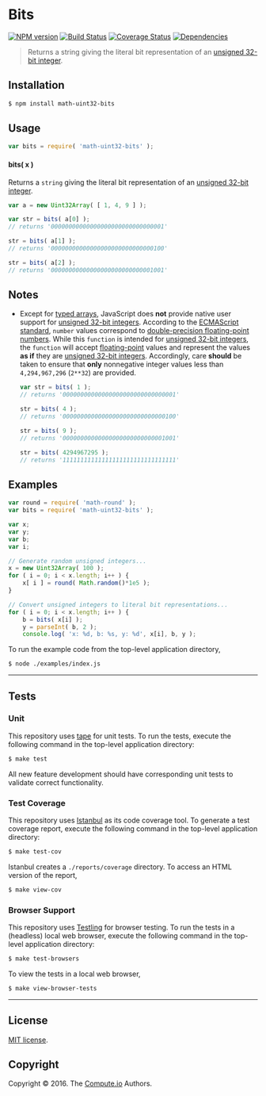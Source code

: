 Bits
===
[![NPM version][npm-image]][npm-url] [![Build Status][build-image]][build-url] [![Coverage Status][coverage-image]][coverage-url] [![Dependencies][dependencies-image]][dependencies-url]

> Returns a string giving the literal bit representation of an [unsigned 32-bit integer][integer].


## Installation

``` bash
$ npm install math-uint32-bits
```


## Usage

``` javascript
var bits = require( 'math-uint32-bits' );
```

#### bits( x )

Returns a `string` giving the literal bit representation of an [unsigned 32-bit integer][integer].

``` javascript
var a = new Uint32Array( [ 1, 4, 9 ] );

var str = bits( a[0] );
// returns '00000000000000000000000000000001'

str = bits( a[1] );
// returns '00000000000000000000000000000100'

str = bits( a[2] );
// returns '00000000000000000000000000001001'
```


## Notes

* 	Except for [typed arrays][typed-arrays], JavaScript does __not__ provide native user support for [unsigned 32-bit integers][integer]. According to the [ECMAScript standard][ecma-262], `number` values correspond to [double-precision floating-point numbers][ieee754]. While this `function` is intended for [unsigned 32-bit integers][integer], the `function` will accept [floating-point][ieee754] values and represent the values __as if__ they are [unsigned 32-bit integers][integer]. Accordingly, care __should__ be taken to ensure that __only__ nonnegative integer values less than `4,294,967,296` (`2**32`) are provided.

	``` javascript
	var str = bits( 1 );
	// returns '00000000000000000000000000000001'

	str = bits( 4 );
	// returns '00000000000000000000000000000100'

	str = bits( 9 );
	// returns '00000000000000000000000000001001'

	str = bits( 4294967295 );
	// returns '11111111111111111111111111111111'
	```


## Examples

``` javascript
var round = require( 'math-round' );
var bits = require( 'math-uint32-bits' );

var x;
var y;
var b;
var i;

// Generate random unsigned integers...
x = new Uint32Array( 100 );
for ( i = 0; i < x.length; i++ ) {
	x[ i ] = round( Math.random()*1e5 );
}

// Convert unsigned integers to literal bit representations...
for ( i = 0; i < x.length; i++ ) {
	b = bits( x[i] );
	y = parseInt( b, 2 );
	console.log( 'x: %d, b: %s, y: %d', x[i], b, y );
```

To run the example code from the top-level application directory,

``` bash
$ node ./examples/index.js
```


---
## Tests

### Unit

This repository uses [tape][tape] for unit tests. To run the tests, execute the following command in the top-level application directory:

``` bash
$ make test
```

All new feature development should have corresponding unit tests to validate correct functionality.


### Test Coverage

This repository uses [Istanbul][istanbul] as its code coverage tool. To generate a test coverage report, execute the following command in the top-level application directory:

``` bash
$ make test-cov
```

Istanbul creates a `./reports/coverage` directory. To access an HTML version of the report,

``` bash
$ make view-cov
```


### Browser Support

This repository uses [Testling][testling] for browser testing. To run the tests in a (headless) local web browser, execute the following command in the top-level application directory:

``` bash
$ make test-browsers
```

To view the tests in a local web browser,

``` bash
$ make view-browser-tests
```

<!-- [![browser support][browsers-image]][browsers-url] -->


---
## License

[MIT license](http://opensource.org/licenses/MIT).


## Copyright

Copyright &copy; 2016. The [Compute.io][compute-io] Authors.


[npm-image]: http://img.shields.io/npm/v/math-uint32-bits.svg
[npm-url]: https://npmjs.org/package/math-uint32-bits

[build-image]: http://img.shields.io/travis/math-io/uint32-bits/master.svg
[build-url]: https://travis-ci.org/math-io/uint32-bits

[coverage-image]: https://img.shields.io/codecov/c/github/math-io/uint32-bits/master.svg
[coverage-url]: https://codecov.io/github/math-io/uint32-bits?branch=master

[dependencies-image]: http://img.shields.io/david/math-io/uint32-bits.svg
[dependencies-url]: https://david-dm.org/math-io/uint32-bits

[dev-dependencies-image]: http://img.shields.io/david/dev/math-io/uint32-bits.svg
[dev-dependencies-url]: https://david-dm.org/dev/math-io/uint32-bits

[github-issues-image]: http://img.shields.io/github/issues/math-io/uint32-bits.svg
[github-issues-url]: https://github.com/math-io/uint32-bits/issues

[tape]: https://github.com/substack/tape
[istanbul]: https://github.com/gotwarlost/istanbul
[testling]: https://ci.testling.com

[compute-io]: https://github.com/compute-io/
[integer]: https://en.wikipedia.org/wiki/Integer_(computer_science)
[typed-arrays]: https://developer.mozilla.org/en-US/docs/Web/JavaScript/Typed_arrays
[ecma-262]: http://www.ecma-international.org/ecma-262/5.1/#sec-4.3.19
[ieee754]: https://en.wikipedia.org/wiki/IEEE_754-1985
